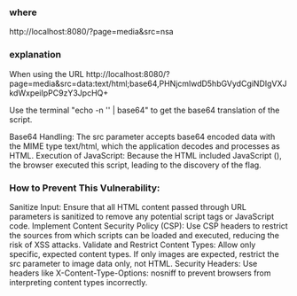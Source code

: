 ### where

http://localhost:8080/?page=media&src=nsa

### explanation
When using the URL http://localhost:8080/?page=media&src=data:text/html;base64,PHNjcmlwdD5hbGVydCgiNDIgVXJkdWxpeiIpPC9zY3JpcHQ+

Use the terminal "echo -n '<script>alert(“42 Urduliz”)</script>' | base64"  to get the base64 translation of the script.

Base64 Handling:
    The src parameter accepts base64 encoded data with the MIME type text/html, which the application decodes and processes as HTML.
Execution of JavaScript:
    Because the HTML included JavaScript (<script>alert("42 Urduliz")</script>), the browser executed this script, leading to the discovery of the flag.

### How to Prevent This Vulnerability:
Sanitize Input:
    Ensure that all HTML content passed through URL parameters is sanitized to remove any potential script tags or JavaScript code.
Implement Content Security Policy (CSP):
    Use CSP headers to restrict the sources from which scripts can be loaded and executed, reducing the risk of XSS attacks.
Validate and Restrict Content Types:
    Allow only specific, expected content types. If only images are expected, restrict the src parameter to image data only, not HTML.
Security Headers:
    Use headers like X-Content-Type-Options: nosniff to prevent browsers from interpreting content types incorrectly.